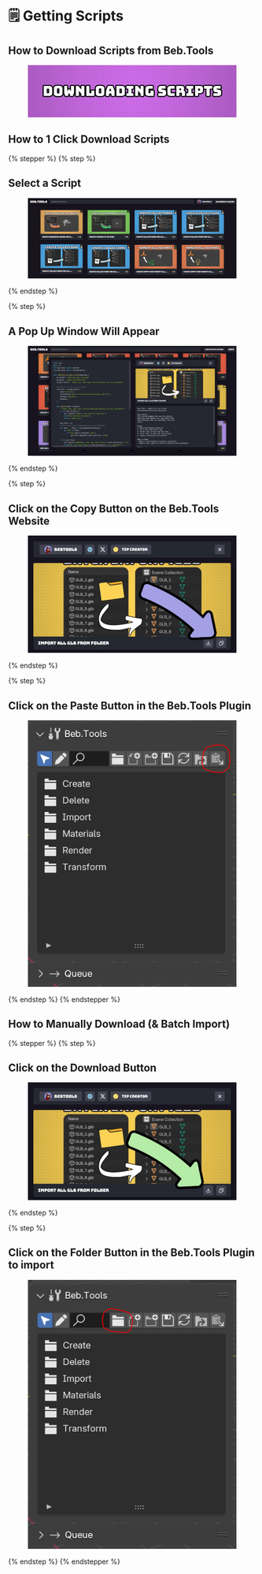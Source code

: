 # 🗒️ Getting Scripts

## How to Download Scripts from Beb.Tools

<figure><img src="../.gitbook/assets/downloading_scripts.jpg" alt=""><figcaption></figcaption></figure>

## How to 1 Click Download Scripts

{% stepper %}
{% step %}
## Select a Script

<figure><img src="../.gitbook/assets/website.JPG" alt=""><figcaption></figcaption></figure>
{% endstep %}

{% step %}
## A Pop Up Window Will Appear

<figure><img src="../.gitbook/assets/image (8).png" alt=""><figcaption></figcaption></figure>
{% endstep %}

{% step %}
## Click on the Copy Button on the Beb.Tools Website

<figure><img src="../.gitbook/assets/copy_button.jpg" alt=""><figcaption></figcaption></figure>
{% endstep %}

{% step %}
## Click on the Paste Button in the Beb.Tools Plugin

<figure><img src="../.gitbook/assets/image (1) (1) (1) (1).png" alt=""><figcaption></figcaption></figure>
{% endstep %}
{% endstepper %}

## How to Manually Download (& Batch Import)

{% stepper %}
{% step %}
## Click on the Download Button

<figure><img src="../.gitbook/assets/downloading_scripts_man.jpg" alt=""><figcaption></figcaption></figure>
{% endstep %}

{% step %}
## Click on the Folder Button in the Beb.Tools Plugin to import

<figure><img src="../.gitbook/assets/image (2) (1) (1) (1).png" alt=""><figcaption></figcaption></figure>
{% endstep %}
{% endstepper %}
